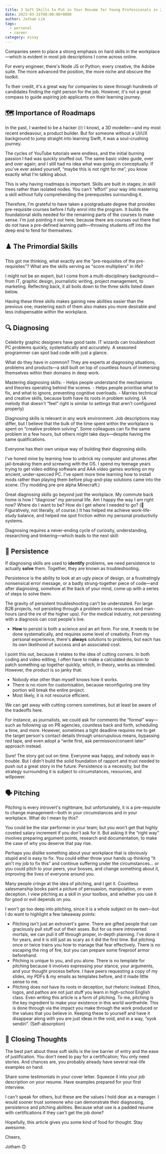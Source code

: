```yaml
---
title: 3 Soft Skills to Put in Your Resume for Young Professionals in 2023
date: 2023-03-31T08:00:00+0800
author: Jotham Lim
tags:
  - personal
  - career
category: essay
---
```


Companies seem to place a strong emphasis on hard skills in the workplace—which is evident in most job descriptions I come across online.

For every engineer, there's Node JS or Python; every creative, the Adobe suite. The more advanced the position, the more niche and obscure the toolkit.

To their credit, it's a great way for companies to sieve through hundreds of candidates finding the right person for the job. However, it's not a great compass to guide aspiring job applicants on their learning journey.

## 🗺️ Importance of Roadmaps

In the past, I wanted to be a hacker (🙄 I know), a 3D modeller—and my most recent endeavour, a product builder. But for someone without a UI/UX background to jump straight into learning Swift, it was a soul-crushing journey.

The cycles of YouTube tutorials were endless, and the initial burning passion I had was quickly snuffed out. The same basic video guide, over and over again; and I still had no idea what was going on conceptually. If you've ever asked yourself, “maybe this is not right for me”, you know exactly what I'm talking about.

This is why having roadmaps is important. Skills are built in stages; in skill trees rather than isolated nodes. You can't “effort” your way into mastering a skill without fully comprehending the prerequisites surrounding it.

Therefore, I'm grateful to have taken a postgraduate degree that provides pre-requisite courses before I fully enrol into the program. It builds the foundational skills needed for the remaining parts of the courses to make sense. I'm just pointing it out here, because there are courses out there that do not have a pre-defined learning path—throwing students off into the deep end to fend for themselves.

## ♟️ The Primordial Skills

This got me thinking, what exactly are the “pre-requisites of the pre-requisites”? What are the skills serving as “score multipliers” in life?

I might not be an expert, but I come from a multi-disciplinary background—from IT, graphic design, journalistic writing, project management, to marketing. Reflecting back, it all boils down to the three skills listed down below.

Having these three skills makes gaining new abilities easier than the previous one; mastering each of them also makes you more desirable and less indispensable within the workplace.

## 🔍 Diagnosing

Celebrity graphic designers have good taste. IT wizards can troubleshoot PC problems quickly, systematically and accurately. A seasoned programmer can spot bad code with just a glance.

What do they have in common? They are experts at diagnosing situations, problems and products—a skill built on top of countless hours of immersing themselves within their domains in deep work.

Mastering diagnosing skills: - Helps people understand the mechanisms and theories operating behind the scenes. - Helps people prioritise what to fix, and what to ignore, preventing cognitive overloads. - Marries technical and creative skills, because both have its roots in problem solving. (A melody that doesn't “feel” right is similar to settings that aren't configured properly)

Diagnosing skills is relevant in any work environment. Job descriptions may differ, but I believe that the bulk of the time spent within the workplace is spent on “creative problem solving”. Some colleagues can fix the same problem in a few hours, but others might take days—despite having the same qualifications.

Everyone has their own unique way of building their diagnosing skills.

I've honed mine by learning how to unbrick my computer and phones after jail-breaking them and screwing with the OS. I spend my teenage years trying to get video editing software and AAA video games working on my ancient, under-specced PC. I've spent more time learning how to install mods rather than playing them before plug-and-play solutions came into the scene. (Try modding pre-pre alpha Minecraft.)

Great diagnosing skills go beyond just the workplace. My commute back home is how I “diagnose” my personal life. Am I happy the way I am right now? Where do I want to be? How do I get where I needed to go? (🚗 Figuratively, not literally, of course.) It has helped me achieve work-life-study balance, and helped me spot friction within my personal productivity systems.

Diagnosing requires a never-ending cycle of curiosity, understanding, researching and tinkering—which leads to the next skill:

## 🔨 Persistence

If diagnosing skills are used to **identify** problems, we need persistence to actually **solve** them. Together, they are known as troubleshooting.

Persistence is the ability to look at an ugly piece of design, or a frustratingly nonsensical error message, or a badly strung-together piece of code—and after diagnosing, somehow at the back of your mind, come up with a series of steps to solve them.

The gravity of persistent troubleshooting can't be understated. For large B2B projects, not persisting through a problem costs resources and man-hours (and the ire of the higher ups). For the medical industry, not persisting with a diagnosis can cost people's live.

- **How** to persist is both a science and an art form. For one, it needs to be done systematically, and requires some level of creativity. From my personal experience, there's **always** solutions to problems, but each has its own likelihood of success and an associated cost.

I point this out, because it relates to the idea of cutting corners. In both coding and video editing, I often have to make a calculated decision to patch something up together quickly, which, in theory, works as intended. However, the product is so janky that:

- Nobody else other than myself knows how it works.
- There is no room for customisation, because reconfiguring one tiny portion will break the entire project.
- Most likely, it is not resource efficient.

We can get away with cutting corners sometimes, but at least be aware of the tradeoffs here.

For instance, as journalists, we could ask for comments the “formal” way—such as following up on PR agencies, countless back and forth, scheduling a time, and more. However, sometimes a tight deadline requires me to get the target person's contact details through unscrupulous means, bypassing red tape, and even adopt a “write first, ask permission/consent later” approach instead.

Sure! The story got out on time. Everyone was happy, and nobody was in trouble. But I didn't build the solid foundation of rapport and trust needed to push out a great story in the future. Persistence is a necessity, but the strategy surrounding it is subject to circumstances, resources, and willpower.

## 🗣️ Pitching

Pitching is every introvert's nightmare, but unfortunately, it is a pre-requisite to change management—both in your circumstances and in your workplace. What do I mean by this?

You could be the star performer in your team; but you won't get that highly coveted salary increment if you don't ask for it. But asking it the “right way” involves preparing argument points, research and documentation, to make the case of why you deserve that pay rise.

Perhaps you dislike something about your workplace that is obviously stupid and is easy to fix. You could either throw your hands up thinking “it ain't my job to fix this” and continue suffering under the circumstances… or you could pitch to your peers, your bosses, and change something about it, improving the lives of everyone around you.

Many people cringe at the idea of pitching, and I get it. Countless salesmanship books paint a picture of persuasion, manipulation, or even deception. I view pitching as a skill in your toolbox, and whether you use it for good or evil depends on you.

I won't go too deep into pitching, since it is a whole subject on its own—but I do want to highlight a few takeaway points:

- Pitching isn't just an extrovert's game. There are gifted people that can graciously pull stuff out of their asses. But for us mere introverted mortals, we can pull it off through proper, in-depth planning. I've done it for years, and it is still just as scary as it did the first time. But pitching once or twice trains you how to manage that fear effectively. There is no escaping the ring of fire, but you can prepare some fireproof armor beforehand.
- Pitching is unique to you, and you alone. There is no template for pitching because it involves expressing your stance, your arguments, and your thought process before. I have peers requesting a copy of my slides, my PDFs & my emails as templates before, and it made little sense to me.
- Pitching does not have its roots in deception, but rhetoric instead. Ethos, logos, and pathos are not just stuff you learn in high-school English class. Even writing this article is a form of pitching. To me, pitching is the key ingredient to make your existence in this world worthwhile. This is done through via the impact you make through the work produced or the values that you believe in. Keeping these to yourself and have it disappear along with you are just ideas in the void, and in a way, “syok sendiri”. (Self-absorption)

## 🧠 Closing Thoughts

The best part about these soft skills is the low barrier of entry and the ease of justification. You don't need to pay for a certification; You only need stories. And chances are, you probably already have several real-life examples on hand.

Share some testimonials in your cover letter. Squeeze it into your job description on your resume. Have examples prepared for your first interview.

I can't speak for others, but these are the values I hold dear as a manager. I would sooner trust someone who can demonstrate their diagnosing, persistence and pitching abilities. Because what use is a padded resume with certifications if they can't get the job done?

Hopefully, this article gives you some kind of food for thought. Stay awesome.

Cheers,

Jotham 🙃
